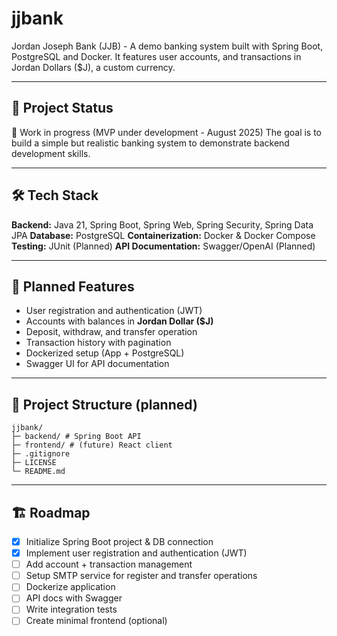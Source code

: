 # jjbank
Jordan Joseph Bank (JJB) - A demo banking system built with Spring Boot, PostgreSQL and Docker. It features user accounts, and transactions in Jordan Dollars ($J), a custom currency.

---

## 🚀 Project Status
📌 Work in progress (MVP under development - August 2025)
The goal is to build a simple but realistic banking system to demonstrate backend development skills.

---

## 🛠 Tech Stack
**Backend:** Java 21, Spring Boot, Spring Web, Spring Security, Spring Data JPA
**Database:** PostgreSQL
**Containerization:** Docker & Docker Compose
**Testing:** JUnit (Planned)
**API Documentation:** Swagger/OpenAI (Planned)

---

## 📌 Planned Features
- User registration and authentication (JWT)
- Accounts with balances in **Jordan Dollar ($J)**
- Deposit, withdraw, and transfer operation
- Transaction history with pagination
- Dockerized setup (App + PostgreSQL)
- Swagger UI for API documentation

---

## 📂 Project Structure (planned)
```
jjbank/
├─ backend/ # Spring Boot API
├─ frontend/ # (future) React client
├─ .gitignore
├─ LICENSE
└─ README.md
```

---

## 🏗 Roadmap
- [x] Initialize Spring Boot project & DB connection
- [x] Implement user registration and authentication (JWT)
- [ ] Add account + transaction management
- [ ] Setup SMTP service for register and transfer operations
- [ ] Dockerize application
- [ ] API docs with Swagger
- [ ] Write integration tests
- [ ] Create minimal frontend (optional)